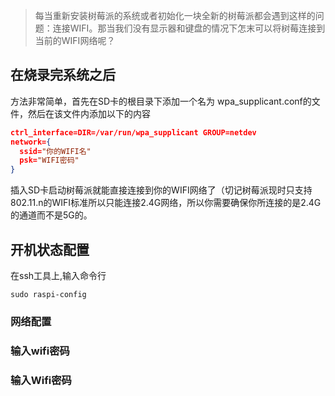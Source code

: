 > 每当重新安装树莓派的系统或者初始化一块全新的树莓派都会遇到这样的问题：连接WIFI。那当我们没有显示器和键盘的情况下怎末可以将树莓连接到当前的WIFI网络呢？

## 在烧录完系统之后
方法非常简单，首先在SD卡的根目录下添加一个名为 wpa_supplicant.conf的文件，然后在该文件内添加以下的内容
```json
ctrl_interface=DIR=/var/run/wpa_supplicant GROUP=netdev
network={
  ssid="你的WIFI名"
  psk="WIFI密码"
}
```
插入SD卡启动树莓派就能直接连接到你的WIFI网络了（切记树莓派现时只支持802.11.n的WIFI标准所以只能连接2.4G网络，所以你需要确保你所连接的是2.4G的通道而不是5G的。

## 开机状态配置
在ssh工具上,输入命令行
```shell
sudo raspi-config
```

### 网络配置

### 输入wifi密码

### 输入Wifi密码

